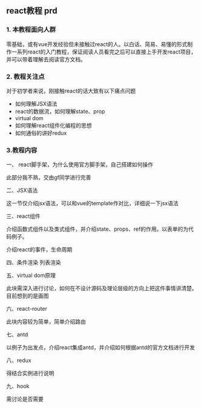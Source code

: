 ## react教程 prd

### 1. 本教程面向人群

零基础，或有vue开发经验但未接触过react的人。以白话、简易、易懂的形式制作一系列react的入门教程，保证阅读人员看完之后可以直接上手开发react项目，并可以带着理解去阅读官方文档。

### 2. 教程关注点

对于初学者来说，刚接触react的话大致有以下痛点问题

+ 如何理解JSX语法
+ react的数据流，如何理解state、prop
+ virtual dom
+ 如何理解react组件化编程的思想
+ 如何通俗的讲好redux

### 3.教程内容

一、 react脚手架，为什么使用官方脚手架，自己搭建如何操作

此部分我不熟，交由gf同学进行完善

二、JSX语法

这一节仅介绍jsx语法，可以和vue的template作对比，详细说一下jsx语法

三、react组件

介绍函数式组件以及类式组件，并介绍state、props、ref的作用。以表单的为代码例子。

介绍react的事件，生命周期

四、条件渲染 列表渲染

五、virtual dom原理

此块需深入进行讨论，如何在不设计源码及理论层级的方向上把这件事情讲清楚。目前想到的是画图

六、react-router

此块内容较为简单，简单介绍路由

七、antd

以例子为出发点，介绍react集成antd，并介绍如何根据antd的官方文档进行开发

八、redux

得结合实例进行说明

九、hook

需讨论是否需要